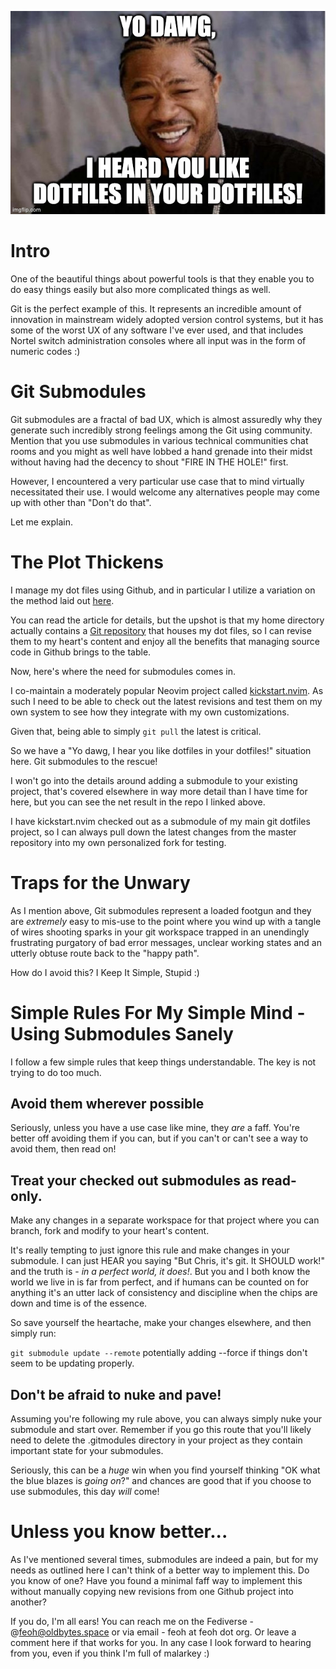 <!--
.. title: Git Submodules are awful but occasionally necessary.
.. slug: git-submodules-are-awful-but-occasionally-necessary
.. date: 2024-01-09 23:09:31 UTC-05:00
.. tags: git scm version control submodules vcs bestpractices
.. category: 
.. link: 
.. description: 
.. type: text
-->

![Yo Dawg I Hear You Like Dotfiles In Your Dotfiles](/images/YoDawgDotFiles.jpg)

# Intro
One of the beautiful things about powerful tools is that they enable you to do
easy things easily but also more complicated things as well.

Git is the perfect example of this. It represents an incredible amount of
innovation in mainstream widely adopted version control systems, but it has some
of the worst UX of any software I've ever used, and that includes Nortel switch
administration consoles where all input was in the form of numeric codes :)

# Git Submodules
Git submodules are a fractal of bad UX, which is almost assuredly why they
generate such incredibly strong feelings among the Git using community. Mention
that you use submodules in various technical communities chat rooms and you
might as well have lobbed a hand grenade into their midst without having had the
decency to shout "FIRE IN THE HOLE!" first.

However, I encountered a very particular use case that to mind virtually
necessitated their use. I would welcome any alternatives people may come up with
other than "Don't do that".

Let me explain.

# The Plot Thickens
I manage my dot files using Github, and in particular I utilize a variation on
the method laid out
[here](https://www.ackama.com/what-we-think/the-best-way-to-store-your-dotfiles-a-bare-git-repository-explained/).

You can read the article for details, but the upshot is that my home directory
actually contains a [Git repository](https://github.com/feoh/git_dotfiles) that houses my dot files, so I can revise
them to my heart's content and enjoy all the benefits that managing source code
in Github brings to the table.

Now, here's where the need for submodules comes in.

I co-maintain a moderately popular Neovim project called
[kickstart.nvim](https://github.com/nvim-lua/kickstart.nvim). As such I need to
be able to check out the latest revisions and test them on my own system to see
how they integrate with my own customizations.

Given that, being able to simply `git pull` the latest is critical.

So we have a "Yo dawg, I hear you like dotfiles in your dotfiles!" situation
here. Git submodules to the rescue!

I won't go into the details around adding a submodule to your existing project,
that's covered elsewhere in way more detail than I have time for here, but you
can see the net result in the repo I linked above.

I have kickstart.nvim checked out as a submodule of my main git dotfiles
project, so I can always pull down the latest changes from the master repository
into my own personalized fork for testing.

# Traps for the Unwary
As I mention above, Git submodules represent a loaded footgun and they are
*extremely* easy to mis-use to the point where you wind up with a tangle of
wires shooting sparks in your git workspace trapped in an unendingly frustrating
purgatory of bad error messages, unclear working states and an utterly obtuse
route back to the "happy path".

How do I avoid this? I Keep It Simple, Stupid :)

# Simple Rules For My Simple Mind - Using Submodules Sanely
I follow a few simple rules that keep things understandable. The key is not
trying to do too much.

## Avoid them wherever possible
Seriously, unless you have a use case like mine, they *are* a faff. You're
better off avoiding them if you can, but if you can't or can't see a way to
avoid them, then read on!

## Treat your checked out submodules as read-only.
Make any changes in a separate workspace for that project where you can branch,
fork and modify to your heart's content.

It's really tempting to just ignore this rule and make changes in your
submodule. I can just HEAR you saying "But Chris, it's git. It SHOULD work!" and
the truth is - *in a perfect world, it does!*. But you and I both know the world
we live in is far from perfect, and if humans can be counted on for anything
it's an utter lack of consistency and discipline when the chips are down and
time is of the essence.

So save yourself the heartache, make your changes elsewhere, and then simply
run:

`git submodule update --remote` potentially adding --force if things don't seem
to be updating properly.

## Don't be afraid to nuke and pave!
Assuming you're following my rule above, you can always simply nuke your
submodule and start over. Remember if you go this route that you'll likely need
to delete the .gitmodules directory in your project as they contain important
state for your submodules.

Seriously, this can be a *huge* win when you find yourself thinking "OK what the
blue blazes is *going on*?" and chances are good that if you choose to use
submodules, this day *will* come!

# Unless you know better...

As I've mentioned several times, submodules are indeed a pain, but for my needs
as outlined here I can't think of a better way to implement this. Do you know of
one? Have you found a minimal faff way to implement this without manually
copying new revisions from one Github project into another?

If you do, I'm all ears! You can reach me on the Fediverse - 
@feoh@oldbytes.space or via email - feoh at feoh dot org. Or leave a comment
here if that works for you. In any case I look forward to hearing from you, even
if you think I'm full of malarkey :)
